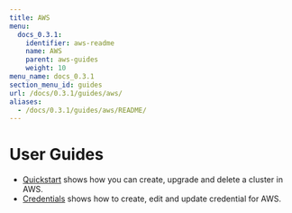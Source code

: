 ```yaml
---
title: AWS
menu:
  docs_0.3.1:
    identifier: aws-readme
    name: AWS
    parent: aws-guides
    weight: 10
menu_name: docs_0.3.1
section_menu_id: guides
url: /docs/0.3.1/guides/aws/
aliases:
  - /docs/0.3.1/guides/aws/README/
---
```


# User Guides

- [Quickstart](quickstart/README.md) shows how you can create, upgrade and delete a cluster in AWS.
- [Credentials](credentials/README.md) shows how to create, edit and update credential for AWS.

